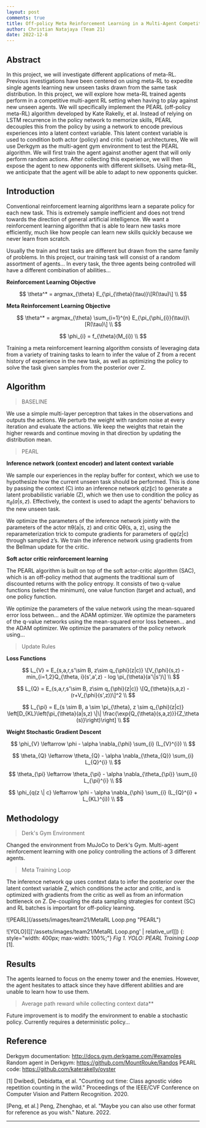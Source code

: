 ```yaml
---
layout: post
comments: true
title: Off-policy Meta Reinforcement Learning in a Multi-Agent Competitive Environment
author: Christian Natajaya (Team 21)
date: 2022-12-8
---
```



## Abstract
 
In this project, we will investigate different applications of meta-RL. Previous investigations have been centered on using meta-RL to expedite single agents learning new unseen tasks drawn from the same task distribution. In this project, we will explore how meta-RL trained agents perform in a competitive multi-agent RL setting when having to play against new unseen agents. We will specifically implement the PEARL (off-policy meta-RL) algorithm developed by Kate Rakelly, et al. Instead of relying on LSTM recurrence in the policy network to memorize skills, PEARL decouples this from the policy by using a network to encode previous experiences into a latent context variable. This latent context variable is used to condition both actor (policy) and critic (value) architectures, We will use Derkgym as the multi-agent gym environment to test the PEARL algorithm. We will first train the agent against another agent that will only perform random actions. After collecting this experience, we will then expose the agent to new opponents with different skillsets. Using meta-RL, we anticipate that the agent will be able to adapt to new opponents quicker.


## Introduction

Conventional reinforcement learning algorithms learn a separate policy for each new task. This is extremely sample inefficient and does not trend towards the direction of general artificial intelligence. We want a reinforcement learning algorithm that is able to learn new tasks more efficiently, much like how people can learn new skills quickly because we never learn from scratch.

Usually the train and test tasks are different but drawn from the same family of problems. In this project, our training task will consist of a random assortment of agents... In every task, the three agents being controlled will have a different combination of abilities...

**Reinforcement Learning Objective**

$$ \theta^* = argmax_{\theta} E_{\pi_{\theta}(\tau)}\[R(\tau)\] \\ $$ 

**Meta Reinforcement Learning Objective**

$$ \theta^* = argmax_{\theta} \sum_{i=1}^{n} E_{\pi_{\phi_{i}}(\tau)}\[R(\tau)\] \\ $$
 
$$ \phi_{i} = f_{\theta}(M_{i}) \\ $$

Training a meta reinforcement learning algorithm consists of leveraging data from a variety of training tasks to learn to infer the value of Z from a recent history of experience in the new task, as well as optimizing the policy to solve the task given samples from the posterior over Z.

## Algorithm

> BASELINE

We use a simple multi-layer perceptron that takes in the observations and outputs the actions. We perturb the weight with random noise at every iteration and evaluate the actions. We keep the weights that retain the higher rewards and continue moving in that direction by updating the distribution mean.

> PEARL

**Inference network (context encoder) and latent context variable**

We sample our experiences in the replay buffer for context, which we use to hypothesize how the current unseen task should be performed. This is done by passing the context (C) into an inference network $q(z\|c)$ to generate a latent probabilistic variable (Z), which we then use to condition the policy as $\pi_{\theta}(a|s, z)$. Effectively, the context is used to adapt the agents' behaviors to the new unseen task. 

We optimize the parameters of the inference network jointly with the parameters of the actor πθ(a|s, z) and critic Qθ(s, a, z), using the reparameterization trick to compute gradients for parameters of qφ(z|c) through sampled z’s. We train the inference network using gradients from the Bellman update for the critic. 

**Soft actor critic reinforcement learning**

The PEARL algorithm is built on top of the soft actor-critic algorithm (SAC), which is an off-policy method that augments the traditional sum of discounted returns with the policy entropy. It consists of two q-value functions (select the minimum), one value function (target and actual), and one policy function. 

We optimize the parameters of the value network using the mean-squared error loss between... and the ADAM optimizer. We optimize the parameters of the q-value networks using the mean-squared error loss between... and the ADAM optimizer. We optimize the paramaters of the policy network using...

> Update Rules

**Loss Functions**

$$ L_{V} = E_{s,a,r,s'\sim B, z\sim q_{\phi}(z|c)} \[V_{\phi}(s,z) - min_{i=1,2}Q_{\theta, i}(s',a',z) - log \pi_{\theta}(a'\|s')\] \\ $$

$$ L_{Q} = E_{s,a,r,s'\sim B, z\sim q_{\phi}(z|c)} \[Q_{\theta}(s,a,z) - (r+V_{\phi}(s',z))\]^2 \\ $$

$$ L_{\pi} = E_{s \sim B, a \sim \pi_{\theta}, z \sim q_{\phi}(z|c)} \left[D_{KL}\left(\pi_{\theta}(a|s,z) \|\| \frac{\exp{Q_{\theta}(s,a,z)}}{Z_\theta (s)}\right)\right] \\ $$

**Weight Stochastic Gradient Descent**

$$ \phi_{V} \leftarrow \phi - \alpha \nabla_{\phi} \sum_{i} (L_{V}^{i}) \\ $$

$$ \theta_{Q} \leftarrow \theta_{Q} - \alpha \nabla_{\theta_{Q}} \sum_{i} L_{Q}^{i} \\ $$

$$ \theta_{\pi} \leftarrow \theta_{\pi} - \alpha \nabla_{\theta_{\pi}} \sum_{i} L_{\pi}^{i} \\ $$

$$ \phi_{q(z \| c} \leftarrow \phi - \alpha \nabla_{\phi} \sum_{i} (L_{Q}^{i} + L_{KL}^{i}) \\ $$

## Methodology

> Derk's Gym Environment

Changed the environment from MuJoCo to Derk's Gym. Multi-agent reinforcement learning with one policy controlling the actions of 3 different agents. 

> Meta Training Loop

The inference network qφ uses context data to infer the posterior over the latent context variable Z, which conditions the actor and critic, and is optimized with gradients from the critic as well as from an information bottleneck on Z. De-coupling the data sampling strategies for context (SC) and RL batches is important for off-policy learning.

![PEARL](/assets/images/team21/MetaRL Loop.png "PEARL")

![YOLO]([['/assets/images/team21/MetaRL Loop.png' | relative_url]])
{: style="width: 400px; max-width: 100%;"}
*Fig 1. YOLO: PEARL Training Loop* [1].

## Results

The agents learned to focus on the enemy tower and the enemies. However, the agent hesitates to attack since they have different abilities and are unable to learn how to use them.

> Average path reward while collecting context data**

Future improvement is to modify the environment to enable a stochastic policy. Currently requires a deterministic policy...


## Reference
Derkgym documentation: http://docs.gym.derkgame.com/#examples
Random agent in Derkgym: https://github.com/MountRouke/Randos
PEARL code: https://github.com/katerakelly/oyster

[1] Dwibedi, Debidatta, et al. "Counting out time: Class agnostic video repetition counting in the wild." Proceedings of the IEEE/CVF Conference on Computer Vision and Pattern Recognition. 2020.   

[Peng, et al.] Peng, Zhenghao, et al. "Maybe you can also use other format for reference as you wish." Nature. 2022. 

---
